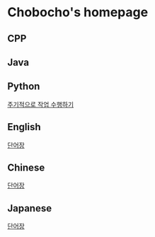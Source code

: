 # Chobocho's homepage

## CPP

## Java

## Python
[주기적으로 작업 수행하기](python/threading01.md)

## English
[단어장](english/en_wordbook01.md)

## Chinese
[단어장](chinese/cn_wordbook01.md)

## Japanese
[단어장](japanese/jp_wordbook01.md)
